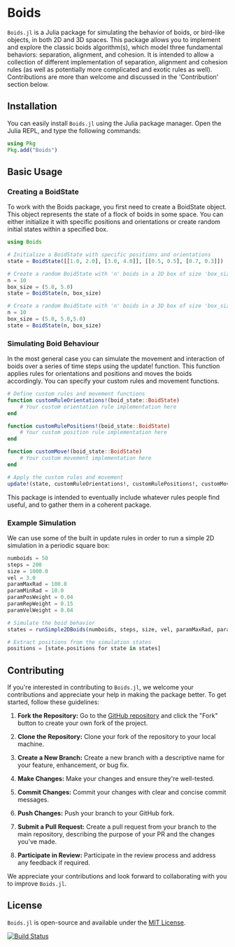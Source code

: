 # Boids

`Boids.jl` is a Julia package for simulating the behavior of boids, or bird-like objects, in both 2D and 3D spaces. This package allows you to implement and explore the classic boids algorithm(s), which model three fundamental behaviors: separation, alignment, and cohesion. It is intended to allow a collection of different implementation of separation, alignment and cohesion rules (as well as potentially more complicated and exotic rules as well). Contributions are more than welcome and discussed in the 'Contribution' section below.


## Installation

You can easily install `Boids.jl` using the Julia package manager. Open the Julia REPL, and type the following commands:

```julia
using Pkg
Pkg.add("Boids")
```


## Basic Usage

### Creating a BoidState
To work with the Boids package, you first need to create a BoidState object. This object represents the state of a flock of boids in some space. You can either initialize it with specific positions and orientations or create random initial states within a specified box.

```julia
using Boids

# Initialize a BoidState with specific positions and orientations
state = BoidState([[1.0, 2.0], [3.0, 4.0]], [[0.5, 0.5], [0.7, 0.3]])

# Create a random BoidState with 'n' boids in a 2D box of size 'box_size'
n = 10
box_size = (5.0, 5.0)
state = BoidState(n, box_size)

# Create a random BoidState with 'n' boids in a 3D box of size 'box_size'
n = 10
box_size = (5.0, 5.0,5.0)
state = BoidState(n, box_size)
```

### Simulating Boid Behaviour
In the most general case you can simulate the movement and interaction of boids over a series of time steps using the update! function. This function applies rules for orientations and positions and moves the boids accordingly. You can specify your custom rules and movement functions.
```julia
# Define custom rules and movement functions
function customRuleOrientations!(boid_state::BoidState)
    # Your custom orientation rule implementation here
end

function customRulePositions!(boid_state::BoidState)
    # Your custom position rule implementation here
end

function customMove!(boid_state::BoidState)
    # Your custom movement implementation here
end

# Apply the custom rules and movement
update!(state, customRuleOrientations!, customRulePositions!, customMove!)
```
This package is intended to eventually include whatever rules people find useful, and to gather them in a coherent package.

### Example Simulation
We can use some of the built in update rules in order to run a simple 2D simulation in a periodic square box:
```julia
numboids = 50
steps = 200
size = 1000.0
vel = 3.0
paramMaxRad = 100.0
paramMinRad = 10.0
paramPosWeight = 0.04
paramRepWeight = 0.15
paramVelWeight = 0.04

# Simulate the boid behavior
states = runSimple2DBoids(numboids, steps, size, vel, paramMaxRad, paramMinRad, paramPosWeight, paramRepWeight, paramVelWeight)

# Extract positions from the simulation states
positions = [state.positions for state in states]
```


## Contributing

If you're interested in contributing to `Boids.jl`, we welcome your contributions and appreciate your help in making the package better. To get started, follow these guidelines:

1. **Fork the Repository:** Go to the [GitHub repository](https://github.com/jeanfdp/Boids.jl) and click the "Fork" button to create your own fork of the project.

2. **Clone the Repository:** Clone your fork of the repository to your local machine.

3. **Create a New Branch:** Create a new branch with a descriptive name for your feature, enhancement, or bug fix.

4. **Make Changes:** Make your changes and ensure they're well-tested.

5. **Commit Changes:** Commit your changes with clear and concise commit messages.

6. **Push Changes:** Push your branch to your GitHub fork.

7. **Submit a Pull Request:** Create a pull request from your branch to the main repository, describing the purpose of your PR and the changes you've made.

8. **Participate in Review:** Participate in the review process and address any feedback if required.

We appreciate your contributions and look forward to collaborating with you to improve `Boids.jl`.


## License

`Boids.jl` is open-source and available under the [MIT License](https://github.com/jeanfdp/Boids.jl/blob/master/LICENSE).




[![Build Status](https://github.com/jeanfdp/Boids.jl/actions/workflows/CI.yml/badge.svg?branch=master)](https://github.com/jeanfdp/Boids.jl/actions/workflows/CI.yml?query=branch%3Amaster)
